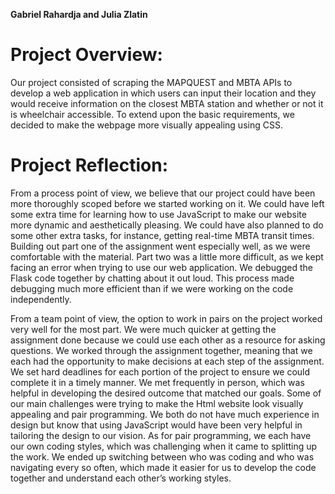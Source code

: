 **Gabriel Rahardja and Julia Zlatin**

# Project Overview:
Our project consisted of scraping the MAPQUEST and MBTA APIs to develop a web application in which users can input their location and they would receive information on the closest MBTA station and whether or not it is wheelchair accessible. To extend upon the basic requirements, we decided to make the webpage more visually appealing using CSS.

# Project Reflection:
From a process point of view, we believe that our project could have been more thoroughly scoped before we started working on it. We could have left some extra time for learning how to use JavaScript to make our website more dynamic and aesthetically pleasing. We could have also planned to do some other extra tasks, for instance, getting real-time MBTA transit times. Building out part one of the assignment went especially well, as we were comfortable with the material. Part two was a little more difficult, as we kept facing an error when trying to use our web application. We debugged the Flask code together by chatting about it out loud. This process made debugging much more efficient than if we were working on the code independently.

From a team point of view, the option to work in pairs on the project worked very well for the most part. We were much quicker at getting the assignment done because we could use each other as a resource for asking questions. We worked through the assignment together, meaning that we each had the opportunity to make decisions at each step of the assignment. We set hard deadlines for each portion of the project to ensure we could complete it in a timely manner. We met frequently in person, which was helpful in developing the desired outcome that matched our goals. Some of our main challenges were trying to make the Html website look visually appealing and pair programming. We both do not have much experience in design but know that using JavaScript would have been very helpful in tailoring the design to our vision. As for pair programming, we each have our own coding styles, which was challenging when it came to splitting up the work. We ended up switching between who was coding and who was navigating every so often, which made it easier for us to develop the code together and understand each other’s working styles.
